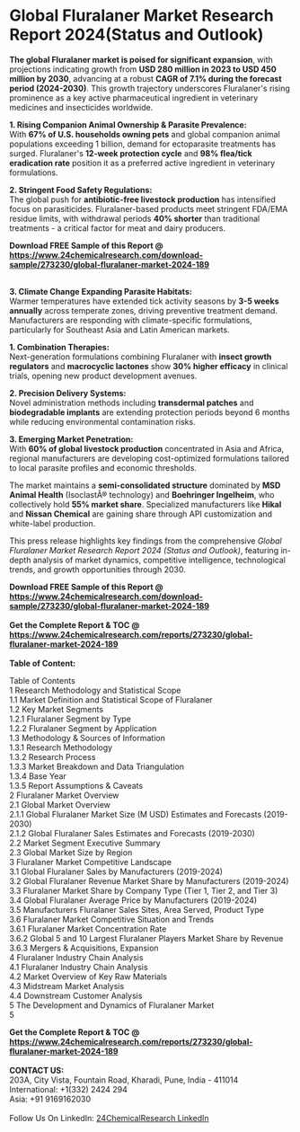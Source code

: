 <h1>Global Fluralaner Market Research Report 2024(Status and Outlook)</h1><p><strong>The global Fluralaner market is poised for significant expansion</strong>, with projections indicating growth from <strong>USD 280 million in 2023 to USD 450 million by 2030</strong>, advancing at a robust <strong>CAGR of 7.1% during the forecast period (2024-2030)</strong>. This growth trajectory underscores Fluralaner's rising prominence as a key active pharmaceutical ingredient in veterinary medicines and insecticides worldwide.</p><p><strong>1. Rising Companion Animal Ownership &amp; Parasite Prevalence:</strong><br>
With <strong>67% of U.S. households owning pets</strong> and global companion animal populations exceeding 1 billion, demand for ectoparasite treatments has surged. Fluralaner's <strong>12-week protection cycle</strong> and <strong>98% flea/tick eradication rate</strong> position it as a preferred active ingredient in veterinary formulations.</p><p><strong>2. Stringent Food Safety Regulations:</strong><br>
The global push for <strong>antibiotic-free livestock production</strong> has intensified focus on parasiticides. Fluralaner-based products meet stringent FDA/EMA residue limits, with withdrawal periods <strong>40% shorter</strong> than traditional treatments - a critical factor for meat and dairy producers.</p><div><b>Download FREE Sample of this Report @ 
            <a href="https://www.24chemicalresearch.com/download-sample/273230/global-fluralaner-market-2024-189">
            https://www.24chemicalresearch.com/download-sample/273230/global-fluralaner-market-2024-189</a></b></div><br><p><strong>3. Climate Change Expanding Parasite Habitats:</strong><br>
Warmer temperatures have extended tick activity seasons by <strong>3-5 weeks annually</strong> across temperate zones, driving preventive treatment demand. Manufacturers are responding with climate-specific formulations, particularly for Southeast Asia and Latin American markets.</p><p><strong>1. Combination Therapies:</strong><br>
Next-generation formulations combining Fluralaner with <strong>insect growth regulators</strong> and <strong>macrocyclic lactones</strong> show <strong>30% higher efficacy</strong> in clinical trials, opening new product development avenues.</p><p><strong>2. Precision Delivery Systems:</strong><br>
Novel administration methods including <strong>transdermal patches</strong> and <strong>biodegradable implants</strong> are extending protection periods beyond 6 months while reducing environmental contamination risks.</p><p><strong>3. Emerging Market Penetration:</strong><br>
With <strong>60% of global livestock production</strong> concentrated in Asia and Africa, regional manufacturers are developing cost-optimized formulations tailored to local parasite profiles and economic thresholds.</p><p>The market maintains a <strong>semi-consolidated structure</strong> dominated by <strong>MSD Animal Health</strong> (IsoclastÂ® technology) and <strong>Boehringer Ingelheim</strong>, who collectively hold <strong>55% market share</strong>. Specialized manufacturers like <strong>Hikal</strong> and <strong>Nissan Chemical</strong> are gaining share through API customization and white-label production.</p><p>This press release highlights key findings from the comprehensive <em>Global Fluralaner Market Research Report 2024 (Status and Outlook)</em>, featuring in-depth analysis of market dynamics, competitive intelligence, technological trends, and growth opportunities through 2030.</p><div><b>Download FREE Sample of this Report @ 
            <a href="https://www.24chemicalresearch.com/download-sample/273230/global-fluralaner-market-2024-189">
            https://www.24chemicalresearch.com/download-sample/273230/global-fluralaner-market-2024-189</a></b></div><br><div><b>Get the Complete Report & TOC @ 
            <a href="https://www.24chemicalresearch.com/reports/273230/global-fluralaner-market-2024-189">
            https://www.24chemicalresearch.com/reports/273230/global-fluralaner-market-2024-189</a></b></div><br>
            <b>Table of Content:</b><p>Table of Contents<br />
1 Research Methodology and Statistical Scope<br />
1.1 Market Definition and Statistical Scope of Fluralaner<br />
1.2 Key Market Segments<br />
1.2.1 Fluralaner Segment by Type<br />
1.2.2 Fluralaner Segment by Application<br />
1.3 Methodology & Sources of Information<br />
1.3.1 Research Methodology<br />
1.3.2 Research Process<br />
1.3.3 Market Breakdown and Data Triangulation<br />
1.3.4 Base Year<br />
1.3.5 Report Assumptions & Caveats<br />
2 Fluralaner Market Overview<br />
2.1 Global Market Overview<br />
2.1.1 Global Fluralaner Market Size (M USD) Estimates and Forecasts (2019-2030)<br />
2.1.2 Global Fluralaner Sales Estimates and Forecasts (2019-2030)<br />
2.2 Market Segment Executive Summary<br />
2.3 Global Market Size by Region<br />
3 Fluralaner Market Competitive Landscape<br />
3.1 Global Fluralaner Sales by Manufacturers (2019-2024)<br />
3.2 Global Fluralaner Revenue Market Share by Manufacturers (2019-2024)<br />
3.3 Fluralaner Market Share by Company Type (Tier 1, Tier 2, and Tier 3)<br />
3.4 Global Fluralaner Average Price by Manufacturers (2019-2024)<br />
3.5 Manufacturers Fluralaner Sales Sites, Area Served, Product Type<br />
3.6 Fluralaner Market Competitive Situation and Trends<br />
3.6.1 Fluralaner Market Concentration Rate<br />
3.6.2 Global 5 and 10 Largest Fluralaner Players Market Share by Revenue<br />
3.6.3 Mergers & Acquisitions, Expansion<br />
4 Fluralaner Industry Chain Analysis<br />
4.1 Fluralaner Industry Chain Analysis<br />
4.2 Market Overview of Key Raw Materials<br />
4.3 Midstream Market Analysis<br />
4.4 Downstream Customer Analysis<br />
5 The Development and Dynamics of Fluralaner Market <br />
5</p><div><b>Get the Complete Report & TOC @ 
            <a href="https://www.24chemicalresearch.com/reports/273230/global-fluralaner-market-2024-189">
            https://www.24chemicalresearch.com/reports/273230/global-fluralaner-market-2024-189</a></b></div><br><b>CONTACT US:</b><br>
            203A, City Vista, Fountain Road, Kharadi, Pune, India - 411014<br>
            International: +1(332) 2424 294<br>
            Asia: +91 9169162030 <br><br>
            Follow Us On LinkedIn: <a href="https://www.linkedin.com/company/24chemicalresearch/">24ChemicalResearch LinkedIn</a>